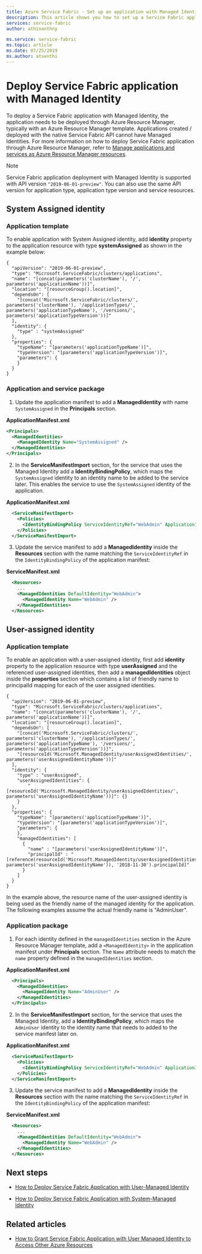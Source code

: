 ```yaml
---
title: Azure Service Fabric - Set up an application with Managed Identity | Microsoft Docs
description: This article shows you how to set up a Service Fabric application with Managed Identity
services: service-fabric
author: athinanthny

ms.service: service-fabric
ms.topic: article
ms.date: 07/25/2019
ms.author: atsenthi
---
```


# Deploy Service Fabric application with Managed Identity

To deploy a Service Fabric application with Managed Identity, the application needs to be deployed through Azure Resource Manager, typically with an Azure Resource Manager template. Applications created / deployed with the native Service Fabric API cannot have Managed Identities. For more information on how to deploy Service Fabric application through Azure Resource Manager, refer to [Manage applications and services as Azure Resource Manager resources](service-fabric-application-arm-resource.md).

> [!NOTE] 
> Service Fabric application deployment with Managed Identity is supported with API version `"2019-06-01-preview"`. You can also use the same API version for application type, application type version and service resources.

## System Assigned identity

### Application template

To enable application with System Assigned identity, add **identity** property to the application resource with type **systemAssigned** as shown in the example below:


    {
      "apiVersion": "2019-06-01-preview",
      "type": "Microsoft.ServiceFabric/clusters/applications",
      "name": "[concat(parameters('clusterName'), '/', parameters('applicationName'))]",
      "location": "[resourceGroup().location]",
      "dependsOn": [
        "[concat('Microsoft.ServiceFabric/clusters/', parameters('clusterName'), '/applicationTypes/', parameters('applicationTypeName'), '/versions/', parameters('applicationTypeVersion'))]"
      ],
      "identity": {
        "type" : "systemAssigned"
      },
      "properties": {
        "typeName": "[parameters('applicationTypeName')]",
        "typeVersion": "[parameters('applicationTypeVersion')]",
        "parameters": {
        }
      }
    }

### Application and service package

1. Update the application manifest to add a **ManagedIdentity** with name `SystemAssigned` in the **Principals** section.

**ApplicationManifest.xml**

```xml
<Principals>
  <ManagedIdentities>
    <ManagedIdentity Name="SystemAssigned" />
  </ManagedIdentities>
</Principals>
```

2. In the **ServiceManifestImport** section, for the service that uses the Managed Identity add a **IdentityBindingPolicy**, which maps the `SystemAssigned` identity to an identity name to be added to the service later. This enables the service to use the `SystemAssigned` identity of the application.

**ApplicationManifest.xml**

  ```xml
    <ServiceManifestImport>
      <Policies>
        <IdentityBindingPolicy ServiceIdentityRef="WebAdmin" ApplicationIdentityRef="SystemAssigned" />
      </Policies>
    </ServiceManifestImport>
  ```

3. Update the service manifest to add a **ManagedIdentity** inside the **Resources** section with the name matching the `ServiceIdentityRef` in the `IdentityBindingPolicy` of the application manifest:

**ServiceManifest.xml**

```xml
  <Resources>
    ...
    <ManagedIdentities DefaultIdentity="WebAdmin">
      <ManagedIdentity Name="WebAdmin" />
    </ManagedIdentities>
  </Resources>
```

## User-assigned identity

### Application template

To enable an application with a user-assigned identity, first add **identity** property to the application resource with type **userAssigned** and the referenced user-assigned identities, then add a **managedIdentities** object inside the **properties** section which contains a list of friendly name to principalId mapping for each of the user assigned identities.

    {
      "apiVersion": "2019-06-01-preview",
      "type": "Microsoft.ServiceFabric/clusters/applications",
      "name": "[concat(parameters('clusterName'), '/', parameters('applicationName'))]",
      "location": "[resourceGroup().location]",
      "dependsOn": [
        "[concat('Microsoft.ServiceFabric/clusters/', parameters('clusterName'), '/applicationTypes/', parameters('applicationTypeName'), '/versions/', parameters('applicationTypeVersion'))]",
        "[resourceId('Microsoft.ManagedIdentity/userAssignedIdentities/', parameters('userAssignedIdentityName'))]"
      ],
      "identity": {
        "type" : "userAssigned",
        "userAssignedIdentities": {
            "[resourceId('Microsoft.ManagedIdentity/userAssignedIdentities/', parameters('userAssignedIdentityName'))]": {}
        }
      },
      "properties": {
        "typeName": "[parameters('applicationTypeName')]",
        "typeVersion": "[parameters('applicationTypeVersion')]",
        "parameters": {
        },
        "managedIdentities": [
          {
            "name" : "[parameters('userAssignedIdentityName')]",
            "principalId" : "[reference(resourceId('Microsoft.ManagedIdentity/userAssignedIdentities/', parameters('userAssignedIdentityName')), '2018-11-30').principalId]"
          }
        ]
      }
    }

In the example above, the resource name of the user-assigned identity is being used as the friendly name of the managed identity for the application. The following examples assume the actual friendly name is "AdminUser".

### Application package

1. For each identity defined in the `managedIdentities` section in the Azure Resource Manager template, add a `<ManagedIdentity>` in the application manifest under **Principals** section. The `Name` attribute needs to match the `name` property defined in the `managedIdentities` section.

**ApplicationManifest.xml**

```xml
  <Principals>
    <ManagedIdentities>
      <ManagedIdentity Name="AdminUser" />
    </ManagedIdentities>
  </Principals>
```

2. In the **ServiceManifestImport** section, for the service that uses the Managed Identity, add a **IdentityBindingPolicy**, which maps the `AdminUser` identity to the identity name that needs to added to the service manifest later on.

**ApplicationManifest.xml**

```xml
  <ServiceManifestImport>
    <Policies>
      <IdentityBindingPolicy ServiceIdentityRef="WebAdmin" ApplicationIdentityRef="AdminUser" />
    </Policies>
  </ServiceManifestImport>
```

3. Update the service manifest to add a **ManagedIdentity** inside the **Resources** section with the name matching the `ServiceIdentityRef` in the `IdentityBindingPolicy` of the application manifest:

**ServiceManifest.xml**

```xml
  <Resources>
    ...
    <ManagedIdentities DefaultIdentity="WebAdmin">
      <ManagedIdentity Name="WebAdmin" />
    </ManagedIdentities>
  </Resources>
```

## Next steps

* [How to Deploy Service Fabric Application with User-Managed Identity](how-to-deploy-service-fabric-application-user-managed-identity.md)

* [How to Deploy Service Fabric Application with System-Managed Identity](how-to-deploy-service-fabric-application-managed-identity.md)

## Related articles
* [How to Grant Service Fabric Application with User Managed Identity to Access Other Azure Resources](how-to-grant-access-other-resources.md)
